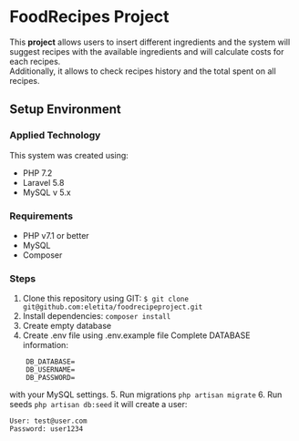 # FoodRecipes Project

This **project** allows users to insert different ingredients and the system will suggest recipes with the available ingredients and will calculate costs for each recipes.  
Additionally, it allows to check recipes history and the total spent on all recipes.


## Setup Environment

### Applied Technology
This system was created using:
* PHP 7.2
* Laravel 5.8
* MySQL v 5.x

### Requirements
* PHP v7.1 or better
* MySQL
* Composer

### Steps
1. Clone this repository using GIT:
    `$ git clone git@github.com:eletita/foodrecipeproject.git`
2. Install dependencies:
    `composer install`
3. Create empty database
4. Create .env file using .env.example file Complete DATABASE information:   
```
    DB_DATABASE=    
    DB_USERNAME=    
    DB_PASSWORD=  
```
   with your MySQL settings.
5. Run migrations `php artisan migrate`
6. Run seeds `php artisan db:seed` it will create a user:
```
User: test@user.com
Password: user1234
```
